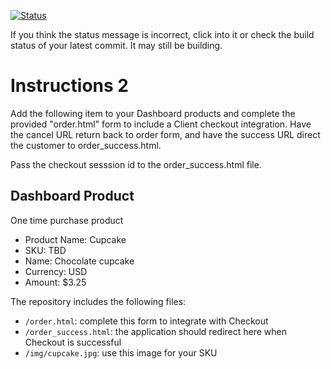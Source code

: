[![Status](https://img.shields.io/badge/status-FAILED%20COMMIT:%20fbe0271f6a85b9be13ce166f226eabab28333a53-critical.svg)](https://github.com/raysaavedra-work/bakery_scaffold_gPlpJHGPtw7lvRws/commit/fbe0271f6a85b9be13ce166f226eabab28333a53)



If you think the status message is incorrect, click into it or check the build status of your latest commit. It may still be building.

# Instructions 2

Add the following item to your Dashboard products and complete the provided "order.html" form to include a Client checkout integration. Have the cancel URL return back to order form, and have the success URL direct the customer to order_success.html. 

Pass the checkout sesssion id to the order_success.html file.

## Dashboard Product
One time purchase product
* Product Name: Cupcake
* SKU: TBD
* Name: Chocolate cupcake
* Currency: USD
* Amount: $3.25

The repository includes the following files:
* `/order.html`: complete this form to integrate with Checkout
* `/order_success.html`: the application should redirect here when Checkout is successful
* `/img/cupcake.jpg`: use this image for your SKU

